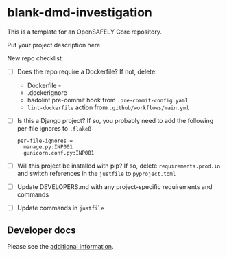 # blank-dmd-investigation

This is a template for an OpenSAFELY Core repository.

Put your project description here.

New repo checklist:
- [ ] Does the repo require a Dockerfile?
  If not, delete:
  - Dockerfile -
  - .dockerignore
  - hadolint pre-commit hook from `.pre-commit-config.yaml`
  - `lint-dockerfile` action from `.github/workflows/main.yml`
- [ ] Is this a Django project?
  If so, you probably need to add the following per-file ignores to `.flake8`
  ```
  per-file-ignores =
    manage.py:INP001
    gunicorn.conf.py:INP001
  ```
- [ ] Will this project be installed with pip?
  If so, delete `requirements.prod.in` and switch references in the `justfile` to `pyproject.toml`
- [ ] Update DEVELOPERS.md with any project-specific requirements and commands
- [ ] Update commands in `justfile`


## Developer docs

Please see the [additional information](DEVELOPERS.md).
